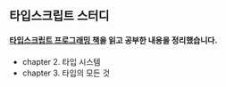 ## 타입스크립트 스터디

#### [타입스크립트 프로그래밍 책](http://www.yes24.com/Product/Goods/90265564)을 읽고 공부한 내용을 정리했습니다.

- chapter 2. 타입 시스템 
- chapter 3. 타입의 모든 것 
